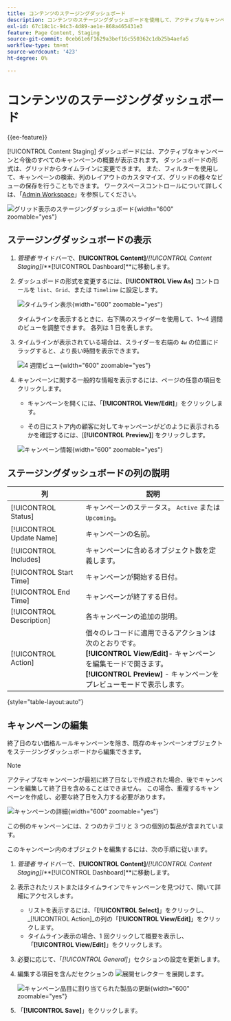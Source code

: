 ```yaml
---
title: コンテンツのステージングダッシュボード
description: コンテンツのステージングダッシュボードを使用して、アクティブなキャンペーンと今後のすべてのキャンペーンの概要にアクセスします。
exl-id: 67c18c1c-94c3-4d89-ae1e-868a465431e3
feature: Page Content, Staging
source-git-commit: 0ceb61e6f1629a3bef16c550362c1db25b4aefa5
workflow-type: tm+mt
source-wordcount: '423'
ht-degree: 0%

---
```


# コンテンツのステージングダッシュボード

{{ee-feature}}

[!UICONTROL Content Staging] ダッシュボードには、アクティブなキャンペーンと今後のすべてのキャンペーンの概要が表示されます。 ダッシュボードの形式は、グリッドからタイムラインに変更できます。 また、フィルターを使用して、キャンペーンの検索、列のレイアウトのカスタマイズ、グリッドの様々なビューの保存を行うこともできます。 ワークスペースコントロールについて詳しくは、「[Admin Workspace](../getting-started/admin-workspace.md)」を参照してください。

![ グリッド表示のステージングダッシュボード ](./assets/content-staging-grid-view.png){width="600" zoomable="yes"}

## ステージングダッシュボードの表示

1. _管理者_ サイドバーで、**[!UICONTROL Content]**/_[!UICONTROL Content Staging]_/**[!UICONTROL Dashboard]**に移動します。

1. ダッシュボードの形式を変更するには、**[!UICONTROL View As]** コントロールを `list`、`Grid`、または `Timeline` に設定します。

   ![ タイムライン表示 ](./assets/content-staging-dashboard-timeline.png){width="600" zoomable="yes"}

   タイムラインを表示するときに、右下隅のスライダーを使用して、1～4 週間のビューを調整できます。 各列は 1 日を表します。

1. タイムラインが表示されている場合は、スライダーを右端の `4w` の位置にドラッグすると、より長い時間を表示できます。

   ![4 週間ビュー ](./assets/content-staging-timeline-4-week-view.png){width="600" zoomable="yes"}

1. キャンペーンに関する一般的な情報を表示するには、ページの任意の項目をクリックします。

   - キャンペーンを開くには、「**[!UICONTROL View/Edit]**」をクリックします。

   - その日にストア内の顧客に対してキャンペーンがどのように表示されるかを確認するには、[**[!UICONTROL Preview]**] をクリックします。

   ![ キャンペーン情報 ](./assets/content-staging-campaign-info.png){width="600" zoomable="yes"}

## ステージングダッシュボードの列の説明

| 列 | 説明 |
|--- |--- |
| [!UICONTROL Status] | キャンペーンのステータス。 `Active` または `Upcoming`。 |
| [!UICONTROL Update Name] | キャンペーンの名前。 |
| [!UICONTROL Includes] | キャンペーンに含めるオブジェクト数を定義します。 |
| [!UICONTROL Start Time] | キャンペーンが開始する日付。 |
| [!UICONTROL End Time] | キャンペーンが終了する日付。 |
| [!UICONTROL Description] | 各キャンペーンの追加の説明。 |
| [!UICONTROL Action] | 個々のレコードに適用できるアクションは次のとおりです。<br/>**[!UICONTROL View/Edit]**- キャンペーンを編集モードで開きます。<br/>**[!UICONTROL Preview]** - キャンペーンをプレビューモードで表示します。 |

{style="table-layout:auto"}

## キャンペーンの編集

終了日のない価格ルールキャンペーンを除き、既存のキャンペーンオブジェクトをステージングダッシュボードから編集できます。

>[!NOTE]
>
>アクティブなキャンペーンが最初に終了日なしで作成された場合、後でキャンペーンを編集して終了日を含めることはできません。 この場合、重複するキャンペーンを作成し、必要な終了日を入力する必要があります。

![ キャンペーンの詳細 ](./assets/content-staging-dashboard-view-edit.png){width="600" zoomable="yes"}

この例のキャンペーンには、2 つのカテゴリと 3 つの個別の製品が含まれています。

このキャンペーン内のオブジェクトを編集するには、次の手順に従います。

1. _管理者_ サイドバーで、**[!UICONTROL Content]**/_[!UICONTROL Content Staging]_/**[!UICONTROL Dashboard]**に移動します。

1. 表示されたリストまたはタイムラインでキャンペーンを見つけて、開いて詳細にアクセスします。

   - リストを表示するには、「**[!UICONTROL Select]**」をクリックし、_[!UICONTROL Action]_の列の「**[!UICONTROL View/Edit]**」をクリックします。
   - タイムライン表示の場合、1 回クリックして概要を表示し、「**[!UICONTROL View/Edit]**」をクリックします。

1. 必要に応じて、「_[!UICONTROL General]_」セクションの設定を更新します。

1. 編集する項目を含んだセクションの ![ 展開セレクター ](../assets/icon-display-expand.png) を展開します。

   ![ キャンペーン品目に割り当てられた製品の更新 ](./assets/content-staging-campaign-edit-products.png){width="600" zoomable="yes"}

1. 「**[!UICONTROL Save]**」をクリックします。
